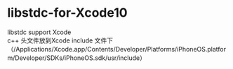 # libstdc-for-Xcode10
libstdc support Xcode  
c++ 头文件放到Xcode include 文件下（/Applications/Xcode.app/Contents/Developer/Platforms/iPhoneOS.platform/Developer/SDKs/iPhoneOS.sdk/usr/include）
